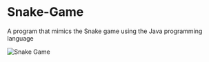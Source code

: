 # Snake-Game
A program that mimics the Snake game using the Java programming language

![Snake Game](https://user-images.githubusercontent.com/97373344/149263906-c3d4c5a9-4873-4dd9-bf46-d316bfd2fdcc.png)

